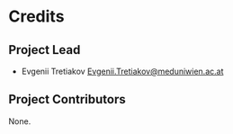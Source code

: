 Credits
=======

Project Lead
----------------

* Evgenii Tretiakov <Evgenii.Tretiakov@meduniwien.ac.at>

Project Contributors
------------

None.
